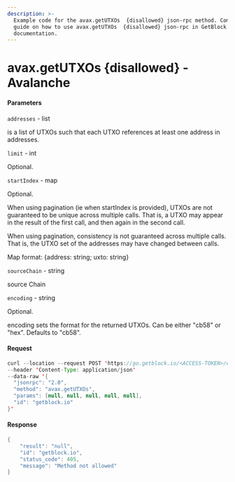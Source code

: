 ```yaml
---
description: >-
  Example code for the avax.getUTXOs  {disallowed} json-rpc method. Сomplete
  guide on how to use avax.getUTXOs  {disallowed} json-rpc in GetBlock.io Web3
  documentation.
---
```


# avax.getUTXOs {disallowed} - Avalanche

#### Parameters

`addresses` - list

is a list of UTXOs such that each UTXO references at least one address in addresses.

`limit` - int

Optional.

`startIndex` - map

Optional.

When using pagination (ie when startIndex is provided), UTXOs are not guaranteed to be unique across multiple calls. That is, a UTXO may appear in the result of the first call, and then again in the second call.

When using pagination, consistency is not guaranteed across multiple calls. That is, the UTXO set of the addresses may have changed between calls.

Map format: {address: string; uxto: string}

`sourceChain` - string

source Chain

`encoding` - string

Optional.

encoding sets the format for the returned UTXOs. Can be either "cb58" or "hex". Defaults to "cb58".

#### Request

```java
curl --location --request POST 'https://go.getblock.io/<ACCESS-TOKEN>/ext/bc/C/rpc' \
--header 'Content-Type: application/json' 
--data-raw '{
  "jsonrpc": "2.0",
  "method": "avax.getUTXOs",
  "params": [null, null, null, null, null],
  "id": "getblock.io"
}'
```

#### Response

```java
{
    "result": "null",
    "id": "getblock.io",
    "status_code": 405,
    "message": "Method not allowed"
}
```
